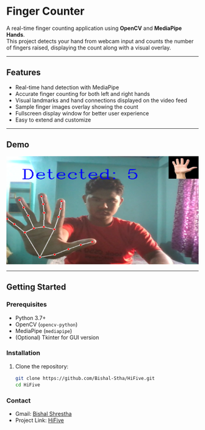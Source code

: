 # Finger Counter

A real-time finger counting application using **OpenCV** and **MediaPipe Hands**.  
This project detects your hand from webcam input and counts the number of fingers raised, displaying the count along with a visual overlay.

---

## Features

- Real-time hand detection with MediaPipe
- Accurate finger counting for both left and right hands
- Visual landmarks and hand connections displayed on the video feed
- Sample finger images overlay showing the count
- Fullscreen display window for better user experience
- Easy to extend and customize

---

## Demo

<img src="./demo2.png" title="Detected 5">

---

## Getting Started

### Prerequisites

- Python 3.7+
- OpenCV (`opencv-python`)
- MediaPipe (`mediapipe`)
- (Optional) Tkinter for GUI version

### Installation

1. Clone the repository:
   ```bash
   git clone https://github.com/Bishal-Stha/HiFive.git
   cd HiFive

### Contact
- Gmail: [Bishal Shrestha](programmerbishal@gmail.com)
- Project Link: [HiFive](https://github.com/Bishal-Stha/HiFive)

